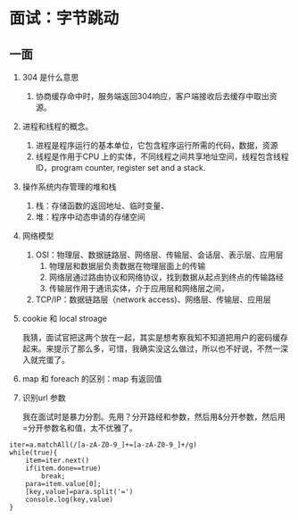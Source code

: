 # 面试：字节跳动

## 一面

1. 304 是什么意思
   1. 协商缓存命中时，服务端返回304响应，客户端接收后去缓存中取出资源。
2. 进程和线程的概念。
   1. 进程是程序运行的基本单位，它包含程序运行所需的代码，数据，资源
   2. 线程是作用于CPU 上的实体，不同线程之间共享地址空间，线程包含线程ID，program counter, register set and a stack.
3. 操作系统内存管理的堆和栈
   1. 栈：存储函数的返回地址、临时变量、
   2. 堆：程序中动态申请的存储空间
4. 网络模型
   1. OSI：物理层、数据链路层、网络层、传输层、会话层、表示层、应用层
      1. 物理层和数据层负责数据在物理层面上的传输
      2. 网络层通过路由协议和网络协议，找到数据从起点到终点的传输路经
      3. 传输层作用于通讯实体，介于应用层和网络层之间，
   2. TCP/IP：数据链路层（network access\)、网络层、传输层、应用层
5. cookie 和 local stroage

   我猜，面试官把这两个放在一起，其实是想考察我知不知道把用户的密码缓存起来。来提示了那么多，可惜，我确实没这么做过，所以也不好说，不然一深入就完蛋了。

6. map 和 foreach 的区别：map 有返回值
7. 识别url 参数

   我在面试时是暴力分割。先用？分开路经和参数，然后用&分开参数，然后用=分开参数名和值，太不优雅了。

```text
iter=a.matchAll(/[a-zA-Z0-9_]+=[a-zA-Z0-9_]+/g)
while(true){
    item=iter.next()
    if(item.done==true)
        break;
    para=item.value[0];
    [key,value]=para.split('=')
    console.log(key,value)
}
```

